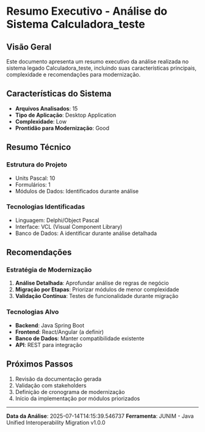 # Resumo Executivo - Análise do Sistema Calculadora_teste

## Visão Geral

Este documento apresenta um resumo executivo da análise realizada no sistema legado Calculadora_teste, incluindo suas características principais, complexidade e recomendações para modernização.

## Características do Sistema

- **Arquivos Analisados**: 15
- **Tipo de Aplicação**: Desktop Application
- **Complexidade**: Low
- **Prontidão para Modernização**: Good

## Resumo Técnico

### Estrutura do Projeto
- Units Pascal: 10
- Formulários: 1
- Módulos de Dados: Identificados durante análise

### Tecnologias Identificadas
- Linguagem: Delphi/Object Pascal
- Interface: VCL (Visual Component Library)
- Banco de Dados: A identificar durante análise detalhada

## Recomendações

### Estratégia de Modernização
1. **Análise Detalhada**: Aprofundar análise de regras de negócio
2. **Migração por Etapas**: Priorizar módulos de menor complexidade
3. **Validação Contínua**: Testes de funcionalidade durante migração

### Tecnologias Alvo
- **Backend**: Java Spring Boot
- **Frontend**: React/Angular (a definir)
- **Banco de Dados**: Manter compatibilidade existente
- **API**: REST para integração

## Próximos Passos

1. Revisão da documentação gerada
2. Validação com stakeholders
3. Definição de cronograma de modernização
4. Início da implementação por módulos priorizados

---

**Data da Análise**: 2025-07-14T14:15:39.546737
**Ferramenta**: JUNIM - Java Unified Interoperability Migration v1.0.0
